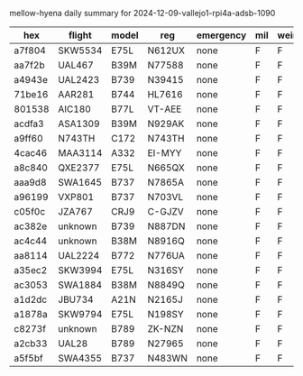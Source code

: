 mellow-hyena daily summary for 2024-12-09-vallejo1-rpi4a-adsb-1090

|hex|flight|model|reg|emergency|mil|weirdo|
|--|--|--|--|--|--|--|
|a7f804|SKW5534|E75L|N612UX|none|F|F|
|aa7f2b|UAL467|B39M|N77588|none|F|F|
|a4943e|UAL2423|B739|N39415|none|F|F|
|71be16|AAR281|B744|HL7616|none|F|F|
|801538|AIC180|B77L|VT-AEE|none|F|F|
|acdfa3|ASA1309|B39M|N929AK|none|F|F|
|a9ff60|N743TH|C172|N743TH|none|F|F|
|4cac46|MAA3114|A332|EI-MYY|none|F|F|
|a8c840|QXE2377|E75L|N665QX|none|F|F|
|aaa9d8|SWA1645|B737|N7865A|none|F|F|
|a96199|VXP801|B737|N703VL|none|F|F|
|c05f0c|JZA767|CRJ9|C-GJZV|none|F|F|
|ac382e|unknown|B739|N887DN|none|F|F|
|ac4c44|unknown|B38M|N8916Q|none|F|F|
|aa8114|UAL2224|B772|N776UA|none|F|F|
|a35ec2|SKW3994|E75L|N316SY|none|F|F|
|ac3053|SWA1884|B38M|N8849Q|none|F|F|
|a1d2dc|JBU734|A21N|N2165J|none|F|F|
|a1878a|SKW9794|E75L|N198SY|none|F|F|
|c8273f|unknown|B789|ZK-NZN|none|F|F|
|a2cb33|UAL28|B789|N27965|none|F|F|
|a5f5bf|SWA4355|B737|N483WN|none|F|F|
